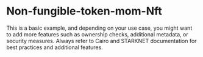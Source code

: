 # Non-fungible-token-mom-Nft
This is a basic example, and depending on your use case, you might want to add more features such as ownership checks, additional metadata, or security measures. Always refer to Cairo and STARKNET documentation for best practices and additional features.
